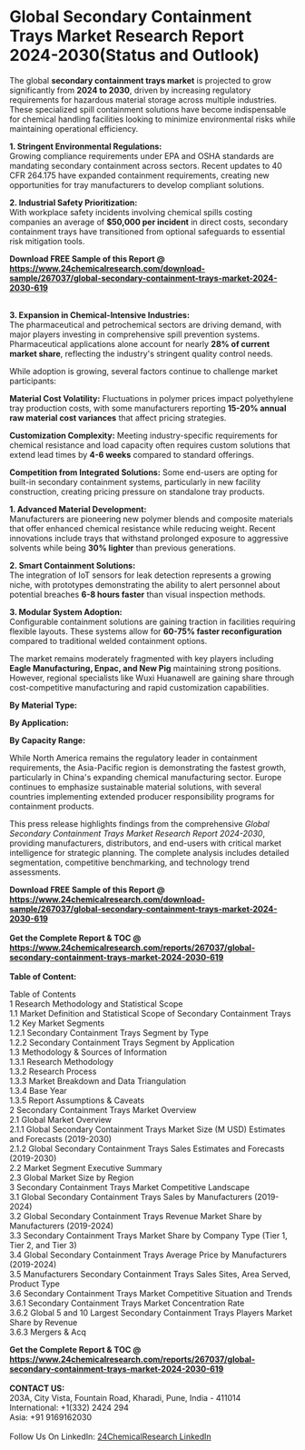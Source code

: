 <h1>Global Secondary Containment Trays Market Research Report 2024-2030(Status and Outlook)</h1><p>The global <strong>secondary containment trays market</strong> is projected to grow significantly from <strong>2024 to 2030</strong>, driven by increasing regulatory requirements for hazardous material storage across multiple industries. These specialized spill containment solutions have become indispensable for chemical handling facilities looking to minimize environmental risks while maintaining operational efficiency.</p><p><strong>1. Stringent Environmental Regulations:</strong><br>
Growing compliance requirements under EPA and OSHA standards are mandating secondary containment across sectors. Recent updates to 40 CFR 264.175 have expanded containment requirements, creating new opportunities for tray manufacturers to develop compliant solutions.</p><p><strong>2. Industrial Safety Prioritization:</strong><br>
With workplace safety incidents involving chemical spills costing companies an average of <strong>$50,000 per incident</strong> in direct costs, secondary containment trays have transitioned from optional safeguards to essential risk mitigation tools.</p><div><b>Download FREE Sample of this Report @ 
            <a href="https://www.24chemicalresearch.com/download-sample/267037/global-secondary-containment-trays-market-2024-2030-619">
            https://www.24chemicalresearch.com/download-sample/267037/global-secondary-containment-trays-market-2024-2030-619</a></b></div><br><p><strong>3. Expansion in Chemical-Intensive Industries:</strong><br>
The pharmaceutical and petrochemical sectors are driving demand, with major players investing in comprehensive spill prevention systems. Pharmaceutical applications alone account for nearly <strong>28% of current market share</strong>, reflecting the industry's stringent quality control needs.</p><p>While adoption is growing, several factors continue to challenge market participants:</p><p><strong>Material Cost Volatility:</strong> Fluctuations in polymer prices impact polyethylene tray production costs, with some manufacturers reporting <strong>15-20% annual raw material cost variances</strong> that affect pricing strategies.</p><p><strong>Customization Complexity:</strong> Meeting industry-specific requirements for chemical resistance and load capacity often requires custom solutions that extend lead times by <strong>4-6 weeks</strong> compared to standard offerings.</p><p><strong>Competition from Integrated Solutions:</strong> Some end-users are opting for built-in secondary containment systems, particularly in new facility construction, creating pricing pressure on standalone tray products.</p><p><strong>1. Advanced Material Development:</strong><br>
Manufacturers are pioneering new polymer blends and composite materials that offer enhanced chemical resistance while reducing weight. Recent innovations include trays that withstand prolonged exposure to aggressive solvents while being <strong>30% lighter</strong> than previous generations.</p><p><strong>2. Smart Containment Solutions:</strong><br>
The integration of IoT sensors for leak detection represents a growing niche, with prototypes demonstrating the ability to alert personnel about potential breaches <strong>6-8 hours faster</strong> than visual inspection methods.</p><p><strong>3. Modular System Adoption:</strong><br>
Configurable containment solutions are gaining traction in facilities requiring flexible layouts. These systems allow for <strong>60-75% faster reconfiguration</strong> compared to traditional welded containment options.</p><p>The market remains moderately fragmented with key players including <strong>Eagle Manufacturing, Enpac, and New Pig</strong> maintaining strong positions. However, regional specialists like Wuxi Huanawell are gaining share through cost-competitive manufacturing and rapid customization capabilities.</p><p><strong>By Material Type:</strong></p><p><strong>By Application:</strong></p><p><strong>By Capacity Range:</strong></p><p>While North America remains the regulatory leader in containment requirements, the Asia-Pacific region is demonstrating the fastest growth, particularly in China's expanding chemical manufacturing sector. Europe continues to emphasize sustainable material solutions, with several countries implementing extended producer responsibility programs for containment products.</p><p>This press release highlights findings from the comprehensive <em>Global Secondary Containment Trays Market Research Report 2024-2030</em>, providing manufacturers, distributors, and end-users with critical market intelligence for strategic planning. The complete analysis includes detailed segmentation, competitive benchmarking, and technology trend assessments.</p><div><b>Download FREE Sample of this Report @ 
            <a href="https://www.24chemicalresearch.com/download-sample/267037/global-secondary-containment-trays-market-2024-2030-619">
            https://www.24chemicalresearch.com/download-sample/267037/global-secondary-containment-trays-market-2024-2030-619</a></b></div><br><div><b>Get the Complete Report & TOC @ 
            <a href="https://www.24chemicalresearch.com/reports/267037/global-secondary-containment-trays-market-2024-2030-619">
            https://www.24chemicalresearch.com/reports/267037/global-secondary-containment-trays-market-2024-2030-619</a></b></div><br>
            <b>Table of Content:</b><p>Table of Contents<br />
1 Research Methodology and Statistical Scope<br />
1.1 Market Definition and Statistical Scope of Secondary Containment Trays<br />
1.2 Key Market Segments<br />
1.2.1 Secondary Containment Trays Segment by Type<br />
1.2.2 Secondary Containment Trays Segment by Application<br />
1.3 Methodology & Sources of Information<br />
1.3.1 Research Methodology<br />
1.3.2 Research Process<br />
1.3.3 Market Breakdown and Data Triangulation<br />
1.3.4 Base Year<br />
1.3.5 Report Assumptions & Caveats<br />
2 Secondary Containment Trays Market Overview<br />
2.1 Global Market Overview<br />
2.1.1 Global Secondary Containment Trays Market Size (M USD) Estimates and Forecasts (2019-2030)<br />
2.1.2 Global Secondary Containment Trays Sales Estimates and Forecasts (2019-2030)<br />
2.2 Market Segment Executive Summary<br />
2.3 Global Market Size by Region<br />
3 Secondary Containment Trays Market Competitive Landscape<br />
3.1 Global Secondary Containment Trays Sales by Manufacturers (2019-2024)<br />
3.2 Global Secondary Containment Trays Revenue Market Share by Manufacturers (2019-2024)<br />
3.3 Secondary Containment Trays Market Share by Company Type (Tier 1, Tier 2, and Tier 3)<br />
3.4 Global Secondary Containment Trays Average Price by Manufacturers (2019-2024)<br />
3.5 Manufacturers Secondary Containment Trays Sales Sites, Area Served, Product Type<br />
3.6 Secondary Containment Trays Market Competitive Situation and Trends<br />
3.6.1 Secondary Containment Trays Market Concentration Rate<br />
3.6.2 Global 5 and 10 Largest Secondary Containment Trays Players Market Share by Revenue<br />
3.6.3 Mergers & Acq</p><div><b>Get the Complete Report & TOC @ 
            <a href="https://www.24chemicalresearch.com/reports/267037/global-secondary-containment-trays-market-2024-2030-619">
            https://www.24chemicalresearch.com/reports/267037/global-secondary-containment-trays-market-2024-2030-619</a></b></div><br><b>CONTACT US:</b><br>
            203A, City Vista, Fountain Road, Kharadi, Pune, India - 411014<br>
            International: +1(332) 2424 294<br>
            Asia: +91 9169162030 <br><br>
            Follow Us On LinkedIn: <a href="https://www.linkedin.com/company/24chemicalresearch/">24ChemicalResearch LinkedIn</a>